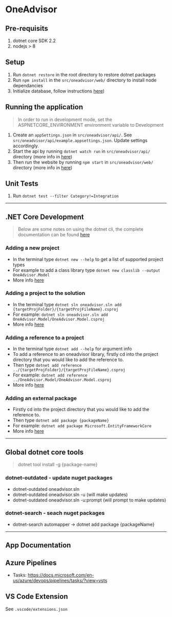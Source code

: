 # OneAdvisor

## Pre-requisits

1. dotnet core SDK 2.2
1. nodejs > 8

## Setup

1. Run `dotnet restore` in the root directory to restore dotnet packages
1. Run `npm install` in the `src/oneadvisor/web/` directory to install node dependancies
1. Initialize database, follow instructions [here](src/OneAdvisor.Data/README.md))

## Running the application

> In order to run in development mode, set the ASPNETCORE_ENVIRONMENT environment variable to Development

1. Create an `appSettings.json` in `src/oneadvisor/api/`. See `src/oneadvisor/api/example.appsettings.json`. Update settings accordingly.
1. Start the api by running `dotnet watch run` in `src/oneadvisor/api/` directory (more info in [here](src/oneadvisor/api/README.md))
1. Then run the website by running `npm start` in `src/oneadvisor/web/` directory (more info in [here](src/oneadvisor/web/README.md))

## Unit Tests

1. Run `dotnet test --filter Category!=Integration`

---

## .NET Core Development

> Below are some notes on using the dotnet cli, the complete documentation can be found [here](https://docs.microsoft.com/en-us/dotnet/core/tools/index?tabs=netcore2x)

### Adding a new project

- In the terminal type `dotnet new --help` to get a list of supported project types
- For example to add a class library type `dotnet new classlib --output OneAdvisor.Model`
- More info [here](https://docs.microsoft.com/en-us/dotnet/core/tools/dotnet-new?tabs=netcore21)

### Adding a project to the solution

- In the terminal type `dotnet sln oneadvisor.sln add {targetProjFolder}/{targetProjFileName}.csproj`
- For example: `dotnet sln oneadvisor.sln add OneAdvisor.Model/OneAdvisor.Model.csproj`
- More info [here](https://docs.microsoft.com/en-us/dotnet/core/tools/dotnet-sln)

### Adding a reference to a project

- In the terminal type `dotnet add --help` for argument info
- To add a reference to an oneadvisor library, firstly cd into the project directory that you would like to add the reference to.
- Then type `dotnet add reference ../{targetProjFolder}/{targetProjFileName}.csproj`
- For example: `dotnet add reference ../OneAdvisor.Model/OneAdvisor.Model.csproj`
- More info [here](https://docs.microsoft.com/en-us/dotnet/core/tools/dotnet-add-reference)

### Adding an external package

- Firstly cd into the project directory that you would like to add the reference to.
- Then type `dotnet add package {packageName}`
- For example: `dotnet add package Microsoft.EntityFrameworkCore`
- More info [here](https://docs.microsoft.com/en-us/dotnet/core/tools/dotnet-add-package)

---

## Global dotnet core tools

> dotnet tool install -g {package-name}

### dotnet-outdated - update nuget packages

- dotnet-outdated oneadvisor.sln
- dotnet-outdated oneadvisor.sln -u (will make updates)
- dotnet-outdated oneadvisor.sln -u:prompt (will prompt to make updates)

### dotnet-search - seach nuget packages

- dotnet-search automapper
  -> dotnet add package {packageName}

---

## App Documentation

## Azure Pipelines

- Tasks: https://docs.microsoft.com/en-us/azure/devops/pipelines/tasks/?view=vsts

## VS Code Extension

See `.vscode/extensions.json`
